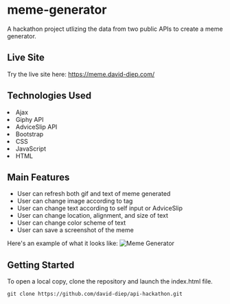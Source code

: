 # meme-generator
A hackathon project utlizing the data from two public APIs to create a meme generator.

## Live Site
Try the live site here: https://meme.david-diep.com/

## Technologies Used
<li>Ajax</li>
<li>Giphy API</li>
<li>AdviceSlip API</li>
<li>Bootstrap</li>
<li>CSS</li>
<li>JavaScript</li>
<li>HTML</li>

## Main Features

- User can refresh both gif and text of meme generated
- User can change image according to tag
- User can change text according to self input or AdviceSlip
- User can change location, alignment, and size of text
- User can change color scheme of text
- User can save a screenshot of the meme

Here's an example of what it looks like: ![Meme Generator](https://i.imgur.com/eQAzHl2.png "Meme Generator")

## Getting Started
To open a local copy, clone the repository and launch the index.html file.

  ```git clone https://github.com/david-diep/api-hackathon.git```
